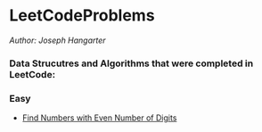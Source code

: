 # LeetCodeProblems

*Author: Joseph Hangarter*

### Data Strucutres and Algorithms that were completed in LeetCode:

### <summary>Easy</summary>

* [Find Numbers with Even Number of Digits]()
